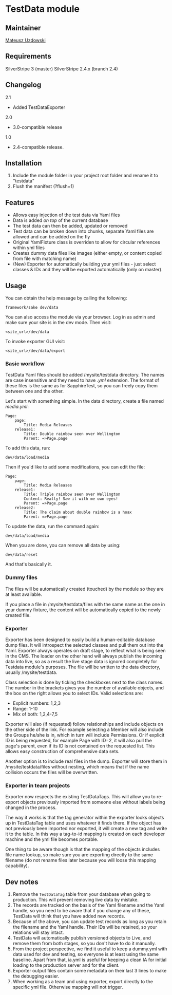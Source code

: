 # TestData module

## Maintainer 

[Mateusz Uzdowski](mailto:mateusz@silverstripe.com)

## Requirements 

SilverStripe 3 (master)
SilverStripe 2.4.x (branch 2.4)

## Changelog

2.1
* Added TestDataExporter

2.0
* 3.0-compatible release

1.0
* 2.4-compatible release.

## Installation 

1. Include the module folder in your project root folder and rename it to "testdata"
1. Flush the manifest (?flush=1)

## Features

- Allows easy injection of the test data via Yaml files
- Data is added *on top* of the current database
- The test data can then be added, updated or removed
- Test data can be broken down into chunks, separate Yaml files are allowed and can be added on the fly
- Original YamlFixture class is overriden to allow for circular references within yml files
- Creates dummy data files like images (either empty, or content copied from file with matching name)
- (New) Exporter for automatically building your yml files - just select classes & IDs and they will be exported automatically (only on master).

## Usage

You can obtain the help message by calling the following:

	framework/sake dev/data

You can also access the module via your browser. Log in as admin and make sure your site is in the dev mode. Then visit:

	<site_url>/dev/data

To invoke exporter GUI visit:

	<site_url>/dev/data/export


### Basic workflow

TestData Yaml files should be added <wwwroot>/mysite/testdata directory. The names are case insensitive and they need to have *.yml* extension. The format of these files is the same as for SapphireTest, so you can freely copy them between one and the other.

Let's start with something simple. In the data directory, create a file named *media.yml*:

	Page:
		page:
			Title: Media Releases
		release1:
			Title: Double rainbow seen over Wellington
			Parent: =>Page.page

To add this data, run:

	dev/data/load/media

Then if you'd like to add some modifications, you can edit the file:

	Page:
		page:
			Title: Media Releases
		release1:
			Title: Triple rainbow seen over Wellington
			Content: Really! Saw it with me own eyes!
			Parent: =>Page.page
		release2:
			Title: The claim about double rainbow is a hoax
			Parent: =>Page.page

To update the data, run the command again:

	dev/data/load/media

When you are done, you can remove all data by using:

	dev/data/reset

And that's basically it.

### Dummy files

The files will be automatically created (touched) by the module so they are at least available.

If you place a file in <wwwroot>/mysite/testdata/files with the same name as the one in your dummy fixture, the content will be automatically copied to the newly created file.

### Exporter

Exporter has been designed to easily build a human-editable database dump files. It will introspect the selected classes and pull them out into the Yaml. Exporter always operates on draft stage, to reflect what is being seen in the CMS. The loader on the other hand will always publish the incoming data into live, so as a result the live stage data is ignored completely for Testdata module's purposes. The file will be written to the data directory, usually <wwwroot>/mysite/testdata.

Class selection is done by ticking the checkboxes next to the class names. The number in the brackets gives you the number of available objects, and the box on the right allows you to select IDs. Valid selections are:
* Explicit numbers: 1,2,3
* Range: 1-10
* Mix of both: 1,2,4-7,5

Exporter will also (if requested) follow relationships and include objects on the other side of the link. For example selecting a Member will also include the Groups he/she is in, which in turn will include Permissions. Or if explicit ID is being requested, for example Page with ID=2, it will also pull the page's parent, even if its ID is not contained on the requested list. This allows easy construction of comprehensive data sets.

Another option is to include real files in the dump. Exporter will store them in <wwwroot>/mysite/testdata/files without nesting, which means that if the name collision occurs the files will be overwritten.

### Exporter in team projects

Exporter now respects the existing TestDataTags. This will allow you to re-export objects previously imported from someone else without labels being changed in the process.

The way it works is that the tag generator within the exporter looks objects up in TestDataTag table and uses whatever it finds there. If the object has not previously been imported nor exported, it will create a new tag and write it to the table. In this way a tag-to-id mapping is created on each developer machine and the yml file becomes portable.

One thing to be aware though is that the mapping of the objects includes file name lookup, so make sure you are exporting directly to the same filename (do not rename files later because you will loose this mapping capability).

## Dev notes

1. Remove the `TestDataTag` table from your database when going to production. This will prevent removing live data by mistake.
1. The records are tracked on the basis of the Yaml filename and the Yaml handle, so you need to be aware that if you change any of these, TestData will think that you have added new records.
1. Because of the above, you can update test records as long as you retain the filename and the Yaml handle. Their IDs will be retained, so your relations will stay intact.
1. TestData will automatically publish versioned objects to Live, and remove them from both stages, so you don't have to do it manually.
1. From the project perspective, we find it useful to keep a dummy.yml with data used for dev and testing, so everyone is at least using the same baseline. Apart from that, ia.yml is useful for keeping a clean IA for initial loading to the production server and for the client.
1. Exporter output files contain some metadata on their last 3 lines to make the debugging easier.
1. When working as a team and using exporter, export directly to the specific yml file. Otherwise mapping will not trigger.
